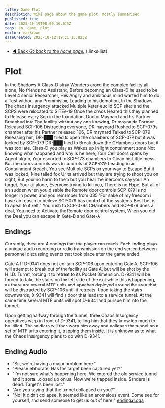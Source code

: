 ```yaml
---
title: Game Plot
description: Wiki page about the game plot, mostly summarised
published: true
date: 2023-10-19T08:09:16.675Z
tags: en, game, plot
editor: markdown
dateCreated: 2023-10-12T19:21:13.823Z
---
```


- [:arrow_backward: Back *Go back to the home page.*](/en/home#game-wiki)
{.links-list}

# Plot

In the Shadows A Class-D stray Wonders arond the complex facility all alone, No friends no Assistanc, Before becoming an Class-D he used to be Level 4 senior Researcher, Hes Angry and ambitious mind wanted him to do a Test without any Premmision, Leading to his demotion, In the Shadows The chaos insurgency attacked Multiple Keter-euclid SCP sites and the SCPS were relocated to SITEe-19 Once the chaos Heared this they planned to Release every Scp in the foundation, Doctor Maynard and his Partner Breached into The facility without any one knowing, Dr maynards Partner Released SCP-106 Distracting everyone, DR-maynard Rushed to SCP-079s chamber after his Partner released 106, DR maynard Talked to SCP-079 Releasing him, DR-███ tried to open the chambers of SCP-079 but it was locked by SCP-079 DR-███ tried to Break down the CHambers doors but it was too late. Class-D you play as Wakes up In light containment zone Not knowing what happaned and why is he here, Your Cell doors opens by Agent ulgrin, Your escorted to SCP-173 chambers to Clean his Little mess, But the doors controls was in controls of SCP-079 Leading to an Containment Breach, You see Multiple SCPs on your way to Escape But it was locked, Nine tailed fox Units arrived but they are trying to shoot you on sight, But your no harm to them but you hear the inercoms say your An target, Your all alone, Everyone trying to kill you, There is no Hope, But all of an sudden when you disable the Remote door controls SCP-079 is no longer in power, and you remember from 035 "For sake of my freedom i have an reason to beileve SCP-079 has control of the systems, Best bet is to apeal to it self." You rush to SCP-079s CHambers and SCP-079 does a deal, You need to Activate the Remote door control system, When you did the Deal you can escape In Gate-B and Gate-A 
## Endings
Currently, there are 4 endings that the player can reach. Each ending plays a unique audio recording or radio transmission on the end screen between personnel discussing events that took place after the game ended.

Gate A
If D-9341 does not contain SCP-106 upon entering Gate A, SCP-106 will attempt to break out of the facility at Gate A, but will be shot by the H.I.D. Turret, forcing it to retreat to its Pocket Dimension. D-9341 will be forced to take the stairs on the left side of the exit while this is happening, as there are several MTF units and apaches deployed around the area that will be distracted by SCP-106 until it retreats. Upon taking the stairs downwards, D-9341 will find a door that leads to a service tunnel. At the same time several MTF units will spot D-9341 and pursue him into the tunnel.

Upon getting halfway through the tunnel, three Chaos Insurgency operatives warp in front of D-9341, telling him that they know too much to be killed. The soldiers will then warp him away and collapse the tunnel on a set of MTF units entering it, trapping them inside. It is unknown as to what the Chaos Insurgency plans to do with D-9341.

## Ending Audio

- "Sir, we're having a major problem here."
- "Please elaborate. Has the target been captured yet?"
- "I'm not sure what's happening here. We entered the old service tunnel and it sorta…closed up on us. Now we're trapped inside. Sanders is dead. Target's been lost."
- "Are you saying that the tunnel collapsed on you?"
- "No! It didn't collapse. It seemed like an anomalous event. Come see for yourself, and send someone to get us out of here!"
[endinga1.oga](/images/roles/endinga1.oga)